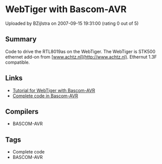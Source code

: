 # WebTiger with Bascom-AVR

Uploaded by BZijlstra on 2007-09-15 19:31:00 (rating 0 out of 5)

## Summary

Code to drive the RTL8019as on the WebTiger. The WebTiger is STK500 ethernet add-on from [www.achtz.nl](http://www.achtz.nl). Ethernut 1.3F compatible.

## Links

- [Tutorial for WebTiger with Bascom-AVR](http://members.home.nl/bzijlstra/software/examples/WebTiger_RTL8019as.htm)
- [Complete code in Bascom-AVR](http://members.home.nl/bzijlstra/software/examples/tutorial_webtiger_8.txt)

## Compilers

- BASCOM-AVR

## Tags

- Complete code
- BASCOM-AVR

